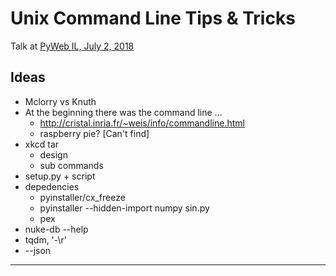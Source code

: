 # Unix Command Line Tips & Tricks 

Talk at [PyWeb IL, July 2, 2018](https://www.meetup.com/PyWeb-IL/events/250814110/)


## Ideas

* Mclorry vs Knuth
* At the beginning there was the command line ...
    - http://cristal.inria.fr/~weis/info/commandline.html
    - raspberry pie? [Can't find]
* xkcd tar
    * design
    * sub commands
* setup.py + script
* depedencies
    * pyinstaller/cx_freeze
    - pyinstaller --hidden-import numpy sin.py
    - pex
* nuke-db --help
* tqdm, '-\r'
* --json

---

